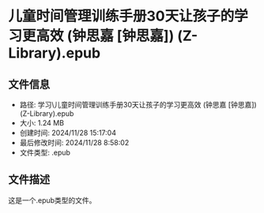 ﻿# 儿童时间管理训练手册30天让孩子的学习更高效 (钟思嘉 [钟思嘉]) (Z-Library).epub

## 文件信息
- 路径: 学习\儿童时间管理训练手册30天让孩子的学习更高效 (钟思嘉 [钟思嘉]) (Z-Library).epub
- 大小: 1.24 MB
- 创建时间: 2024/11/28 15:17:04
- 最后修改时间: 2024/11/28 8:58:02
- 文件类型: .epub

## 文件描述
这是一个.epub类型的文件。

